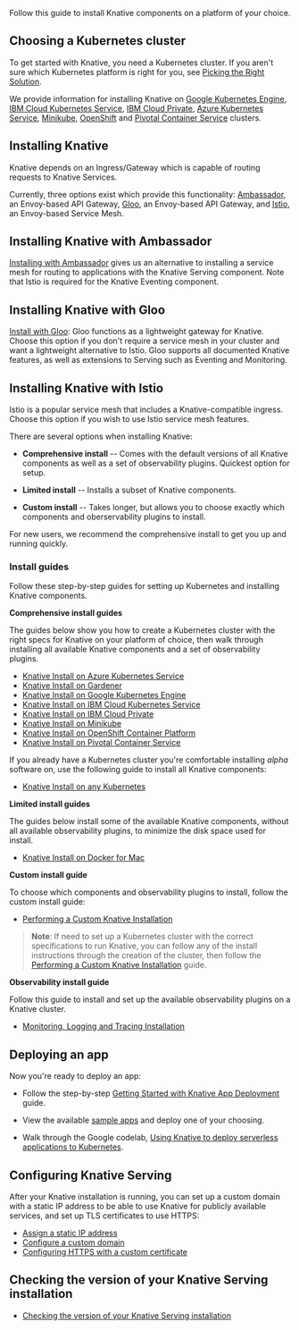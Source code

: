 Follow this guide to install Knative components on a platform of your choice.

## Choosing a Kubernetes cluster

To get started with Knative, you need a Kubernetes cluster. If you aren't sure
which Kubernetes platform is right for you, see
[Picking the Right Solution](https://kubernetes.io/docs/setup/).

We provide information for installing Knative on
[Google Kubernetes Engine](https://cloud.google.com/kubernetes-engine/docs/),
[IBM Cloud Kubernetes Service](https://www.ibm.com/cloud/container-service),
[IBM Cloud Private](https://www.ibm.com/cloud/private),
[Azure Kubernetes Service](https://docs.microsoft.com/en-us/azure/aks/),
[Minikube](https://kubernetes.io/docs/setup/minikube/),
[OpenShift](https://github.com/openshift/origin) and
[Pivotal Container Service](https://pivotal.io/platform/pivotal-container-service)
clusters.

## Installing Knative

Knative depends on an Ingress/Gateway which is capable of routing requests to
Knative Services.

Currently, three options exist which provide this functionality:
[Ambassador](https://www.getambassador.io/), an Envoy-based API Gateway,
[Gloo](https://docs.solo.io/gloo/latest/), an Envoy-based API Gateway, and
[Istio](https://istio.io/), an Envoy-based Service Mesh.

## Installing Knative with Ambassador

[Installing with Ambassador](./Knative-with-Ambassador.md) gives us an
alternative to installing a service mesh for routing to applications with the
Knative Serving component. Note that Istio is required for the Knative Eventing
component.

## Installing Knative with Gloo

[Install with Gloo](./Knative-with-Gloo.md): Gloo functions as a lightweight
gateway for Knative. Choose this option if you don't require a service mesh in
your cluster and want a lightweight alternative to Istio. Gloo supports all
documented Knative features, as well as extensions to Serving such as Eventing
and Monitoring.

## Installing Knative with Istio

Istio is a popular service mesh that includes a Knative-compatible ingress.
Choose this option if you wish to use Istio service mesh features.

There are several options when installing Knative:

- **Comprehensive install** -- Comes with the default versions of all Knative
  components as well as a set of observability plugins. Quickest option for
  setup.

- **Limited install** -- Installs a subset of Knative components.

- **Custom install** -- Takes longer, but allows you to choose exactly which
  components and oberservability plugins to install.

For new users, we recommend the comprehensive install to get you up and running
quickly.

### Install guides

Follow these step-by-step guides for setting up Kubernetes and installing
Knative components.

**Comprehensive install guides**

The guides below show you how to create a Kubernetes cluster with the right
specs for Knative on your platform of choice, then walk through installing all
available Knative components and a set of observability plugins.

- [Knative Install on Azure Kubernetes Service](./Knative-with-AKS.md)
- [Knative Install on Gardener](./Knative-with-Gardener.md)
- [Knative Install on Google Kubernetes Engine](./Knative-with-GKE.md)
- [Knative Install on IBM Cloud Kubernetes Service](./Knative-with-IKS.md)
- [Knative Install on IBM Cloud Private](./Knative-with-ICP.md)
- [Knative Install on Minikube](./Knative-with-Minikube.md)
- [Knative Install on OpenShift Container Platform](https://docs.openshift.com/container-platform/4.1/serverless/installing-openshift-serverless.html)
- [Knative Install on Pivotal Container Service](./Knative-with-PKS.md)

If you already have a Kubernetes cluster you're comfortable installing _alpha_
software on, use the following guide to install all Knative components:

- [Knative Install on any Kubernetes](./Knative-with-any-k8s.md)

**Limited install guides**

The guides below install some of the available Knative components, without all
available observability plugins, to minimize the disk space used for install.

- [Knative Install on Docker for Mac](./Knative-with-Docker-for-Mac.md)

**Custom install guide**

To choose which components and observability plugins to install, follow the
custom install guide:

- [Performing a Custom Knative Installation](./Knative-custom-install.md)

> **Note**: If need to set up a Kubernetes cluster with the correct
> specifications to run Knative, you can follow any of the install instructions
> through the creation of the cluster, then follow the
> [Performing a Custom Knative Installation](./Knative-custom-install.md) guide.

**Observability install guide**

Follow this guide to install and set up the available observability plugins on a
Knative cluster.

- [Monitoring, Logging and Tracing Installation](../serving/installing-logging-metrics-traces.md)

## Deploying an app

Now you're ready to deploy an app:

- Follow the step-by-step
  [Getting Started with Knative App Deployment](../serving/getting-started-knative-app.md)
  guide.

- View the available [sample apps](../serving/samples) and deploy one of your
  choosing.

- Walk through the Google codelab,
  [Using Knative to deploy serverless applications to Kubernetes](https://codelabs.developers.google.com/codelabs/knative-intro/#0).

## Configuring Knative Serving

After your Knative installation is running, you can set up a custom domain with
a static IP address to be able to use Knative for publicly available services,
and set up TLS certificates to use HTTPS:

- [Assign a static IP address](../serving/gke-assigning-static-ip-address.md)
- [Configure a custom domain](../serving/using-a-custom-domain.md)
- [Configuring HTTPS with a custom certificate](../serving/using-a-tls-cert.md)

## Checking the version of your Knative Serving installation

- [Checking the version of your Knative Serving installation](./check-install-version.md)
